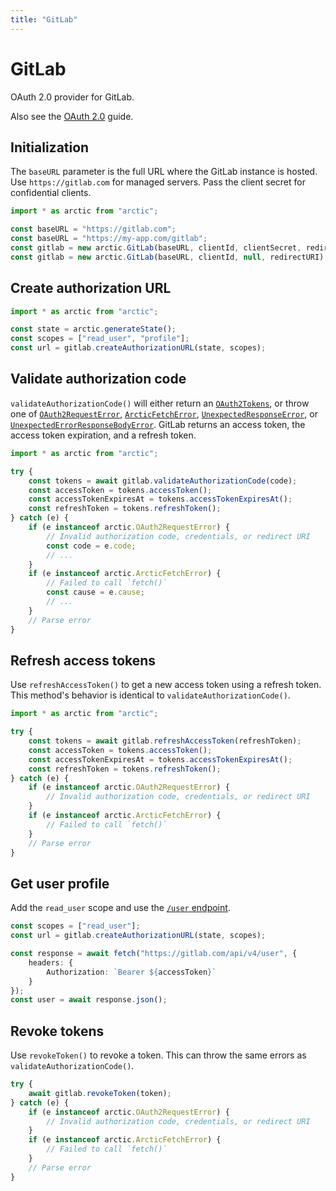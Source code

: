 ```yaml
---
title: "GitLab"
---
```


# GitLab

OAuth 2.0 provider for GitLab.

Also see the [OAuth 2.0](/guides/oauth2) guide.

## Initialization

The `baseURL` parameter is the full URL where the GitLab instance is hosted. Use `https://gitlab.com` for managed servers. Pass the client secret for confidential clients.

```ts
import * as arctic from "arctic";

const baseURL = "https://gitlab.com";
const baseURL = "https://my-app.com/gitlab";
const gitlab = new arctic.GitLab(baseURL, clientId, clientSecret, redirectURI);
const gitlab = new arctic.GitLab(baseURL, clientId, null, redirectURI);
```

## Create authorization URL

```ts
import * as arctic from "arctic";

const state = arctic.generateState();
const scopes = ["read_user", "profile"];
const url = gitlab.createAuthorizationURL(state, scopes);
```

## Validate authorization code

`validateAuthorizationCode()` will either return an [`OAuth2Tokens`](/reference/main/OAuth2Tokens), or throw one of [`OAuth2RequestError`](/reference/main/OAuth2RequestError), [`ArcticFetchError`](/reference/main/ArcticFetchError), [`UnexpectedResponseError`](/reference/main/UnexpectedResponseError), or [`UnexpectedErrorResponseBodyError`](/reference/main/UnexpectedErrorResponseBodyError). GitLab returns an access token, the access token expiration, and a refresh token.

```ts
import * as arctic from "arctic";

try {
	const tokens = await gitlab.validateAuthorizationCode(code);
	const accessToken = tokens.accessToken();
	const accessTokenExpiresAt = tokens.accessTokenExpiresAt();
	const refreshToken = tokens.refreshToken();
} catch (e) {
	if (e instanceof arctic.OAuth2RequestError) {
		// Invalid authorization code, credentials, or redirect URI
		const code = e.code;
		// ...
	}
	if (e instanceof arctic.ArcticFetchError) {
		// Failed to call `fetch()`
		const cause = e.cause;
		// ...
	}
	// Parse error
}
```

## Refresh access tokens

Use `refreshAccessToken()` to get a new access token using a refresh token. This method's behavior is identical to `validateAuthorizationCode()`.

```ts
import * as arctic from "arctic";

try {
	const tokens = await gitlab.refreshAccessToken(refreshToken);
	const accessToken = tokens.accessToken();
	const accessTokenExpiresAt = tokens.accessTokenExpiresAt();
	const refreshToken = tokens.refreshToken();
} catch (e) {
	if (e instanceof arctic.OAuth2RequestError) {
		// Invalid authorization code, credentials, or redirect URI
	}
	if (e instanceof arctic.ArcticFetchError) {
		// Failed to call `fetch()`
	}
	// Parse error
}
```

## Get user profile

Add the `read_user` scope and use the [`/user` endpoint](https://docs.gitlab.com/ee/api/users.html#list-current-user).

```ts
const scopes = ["read_user"];
const url = gitlab.createAuthorizationURL(state, scopes);
```

```ts
const response = await fetch("https://gitlab.com/api/v4/user", {
	headers: {
		Authorization: `Bearer ${accessToken}`
	}
});
const user = await response.json();
```

## Revoke tokens

Use `revokeToken()` to revoke a token. This can throw the same errors as `validateAuthorizationCode()`.

```ts
try {
	await gitlab.revokeToken(token);
} catch (e) {
	if (e instanceof arctic.OAuth2RequestError) {
		// Invalid authorization code, credentials, or redirect URI
	}
	if (e instanceof arctic.ArcticFetchError) {
		// Failed to call `fetch()`
	}
	// Parse error
}
```
